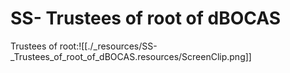 # SS- Trustees of root of dBOCAS

Trustees of root:![[./_resources/SS-_Trustees_of_root_of_dBOCAS.resources/ScreenClip.png]]
